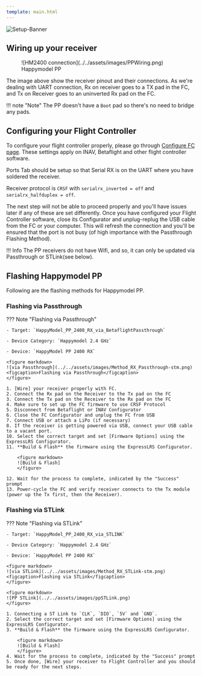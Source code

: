 ```yaml
---
template: main.html
---
```


![Setup-Banner](https://raw.githubusercontent.com/ExpressLRS/ExpressLRS-hardware/master/img/quick-start.png)

## Wiring up your receiver

<figure markdown>
![HM2400 connection](../../assets/images/PPWiring.png)
<figcaption>Happymodel PP</figcaption>
</figure>

The image above show the receiver pinout and their connections. As we're dealing with UART connection, Rx on receiver goes to a TX pad in the FC, and Tx on Receiver goes to an uninverted Rx pad on the FC.

!!! note "Note"
    The PP doesn't have a `Boot` pad so there's no need to bridge any pads.

## Configuring your Flight Controller

To configure your flight controller properly, please go through [Configure FC page](configuring-fc.md). These settings apply on INAV, Betaflight and other flight controller software.

Ports Tab should be setup so that Serial RX is on the UART where you have soldered the receiver.

Receiver protocol is `CRSF` with `serialrx_inverted = off` and `serialrx_halfduplex = off`.

The next step will not be able to proceed properly and you'll have issues later if any of these are set differently. Once you have configured your Flight Controller software, close its Configurator and unplug-replug the USB cable from the FC or your computer. This will refresh the connection and you'll be ensured that the port is not busy (of high importance with the Passthrough Flashing Method).

!!! Info 
    The PP receivers do not have Wifi, and so, it can only be updated via Passthrough or STLink(see below).

## Flashing Happymodel PP

Following are the flashing methods for Happymodel PP.

### <span class="custom-heading" data-id="1">Flashing via Passthrough</span>

??? Note "Flashing via Passthrough"

    - Target: `HappyModel_PP_2400_RX_via_BetaflightPassthrough`

    - Device Category: `Happymodel 2.4 GHz`

    - Device: `HappyModel PP 2400 RX`

    <figure markdown>
    ![via Passthrough](../../assets/images/Method_RX_Passthrough-stm.png)
    <figcaption>Flashing via Passthrough</figcaption>
    </figure>

    1. [Wire] your receiver properly with FC.
    2. Connect the Rx pad on the Receiver to the Tx pad on the FC
    3. Connect the Tx pad on the Receiver to the Rx pad on the FC
    4. Make sure to set up the FC firmware to use CRSF Protocol
    5. Disconnect from Betaflight or INAV Configurator
    6. Close the FC Configurator and unplug the FC from USB
    7. Connect USB or attach a LiPo (if necessary)
    8. If the receiver is getting powered via USB, connect your USB cable to a vacant port.
    10. Select the correct target and set [Firmware Options] using the ExpressLRS Configurator.
    11. **Build & Flash** the firmware using the ExpressLRS Configurator.

        <figure markdown>
        ![Build & Flash]
        </figure>

    12. Wait for the process to complete, indicated by the "Success" prompt
    13. Power-cycle the FC and verify receiver connects to the Tx module (power up the Tx first, then the Receiver).

### <span class="custom-heading" data-id="2">Flashing via STLink</span>

??? Note "Flashing via STLink"

    - Target: `HappyModel_PP_2400_RX_via_STLINK`

    - Device Category: `Happymodel 2.4 GHz`

    - Device: `HappyModel PP 2400 RX`

    <figure markdown>
    ![via STLink](../../assets/images/Method_RX_STLink-stm.png)
    <figcaption>Flashing via STLink</figcaption>
    </figure>

    <figure markdown>
    ![PP STLink](../../assets/images/ppSTLink.png)
    </figure>

    1. Connecting a ST Link to `CLK`, `DIO`, `5V` and `GND`.
    2. Select the correct target and set [Firmware Options] using the ExpressLRS Configurator.
    3. **Build & Flash** the firmware using the ExpressLRS Configurator. 

        <figure markdown>
        ![Build & Flash]
        </figure>
    4. Wait for the process to complete, indicated by the "Success" prompt
    5. Once done, [Wire] your receiver to Flight Controller and you should be ready for the next steps.

[Build & Flash]: ../../assets/images/BuildFlash.png
[Firmware Options]: ../firmware-options.md
[Wire]: #wiring-up-your-receiver

<script src="../../../assets/javascripts/admonition-enhancement.js"></script>